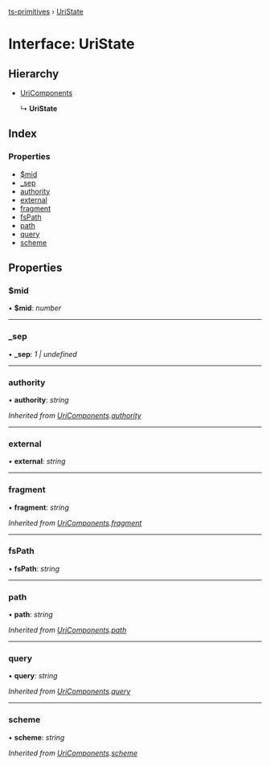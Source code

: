 [ts-primitives](../README.md) › [UriState](uristate.md)

# Interface: UriState

## Hierarchy

* [UriComponents](uricomponents.md)

  ↳ **UriState**

## Index

### Properties

* [$mid](uristate.md#mid)
* [_sep](uristate.md#_sep)
* [authority](uristate.md#authority)
* [external](uristate.md#external)
* [fragment](uristate.md#fragment)
* [fsPath](uristate.md#fspath)
* [path](uristate.md#path)
* [query](uristate.md#query)
* [scheme](uristate.md#scheme)

## Properties

###  $mid

• **$mid**: *number*

___

###  _sep

• **_sep**: *1 | undefined*

___

###  authority

• **authority**: *string*

*Inherited from [UriComponents](uricomponents.md).[authority](uricomponents.md#authority)*

___

###  external

• **external**: *string*

___

###  fragment

• **fragment**: *string*

*Inherited from [UriComponents](uricomponents.md).[fragment](uricomponents.md#fragment)*

___

###  fsPath

• **fsPath**: *string*

___

###  path

• **path**: *string*

*Inherited from [UriComponents](uricomponents.md).[path](uricomponents.md#path)*

___

###  query

• **query**: *string*

*Inherited from [UriComponents](uricomponents.md).[query](uricomponents.md#query)*

___

###  scheme

• **scheme**: *string*

*Inherited from [UriComponents](uricomponents.md).[scheme](uricomponents.md#scheme)*

